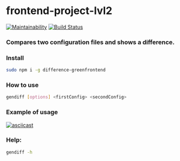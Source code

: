 # frontend-project-lvl2

[![Maintainability](https://api.codeclimate.com/v1/badges/cc3a719f829516de1bc5/maintainability)](https://codeclimate.com/github/greenfrontend/frontend-project-lvl2/maintainability)
[![Build Status](https://travis-ci.org/greenfrontend/frontend-project-lvl2.svg?branch=master)](https://travis-ci.org/greenfrontend/frontend-project-lvl2)

### Compares two configuration files and shows a difference.

### Install

```bash
sudo npm i -g difference-greenfrontend
```

### How to use

```bash
gendiff [options] <firstConfig> <secondConfig>
```

### Example of usage
[![asciicast](https://asciinema.org/a/Or3PEVZpX4hZygBYvDAl8LTL3.svg)](https://asciinema.org/a/Or3PEVZpX4hZygBYvDAl8LTL3)

### Help:

```bash
gendiff -h
```

